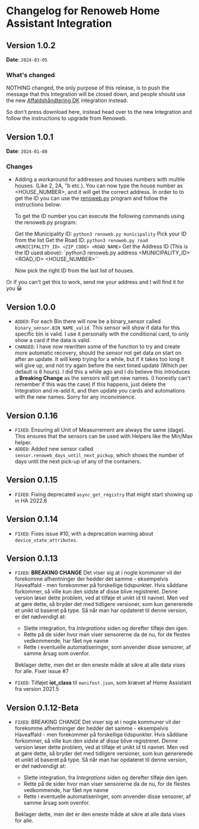 # Changelog for Renoweb Home Assistant Integration

## Version 1.0.2

**Date**: `2024-03-05`

### What's changed

NOTHING changed, the only purpose of this release, is to push the message that this Integration will be closed down, and people should use the new [Affaldshåndtering DK](https://github.com/briis/affalddk) integration instead.

So don't press download here, instead head over to the new Integration and follow the instructions to upgrade from Renoweb.

## Version 1.0.1

**Date**: `2024-01-08`

### Changes
- Adding a workaround for addresses and houses numbers with multile houses. (Like 2, 2A, "b etc.). You can now type the house number as <HOUSE_NUMBER>,<ID> and it will get the correct address. In order to to get the ID you can use the [renoweb.py](https://github.com/briis/pyrenoweb) program and follow the instructions below:

  To get the ID number you can execute the following commands using the renoweb.py program:

  Get the Municipality ID: `python3 renoweb.py municipality` Pick your ID from the list
  Get the Road ID: `python3 renoweb.py road <MUNICIPALITY_ID> <ZIP_CODE> <ROAD_NAME>`
  Get the Address ID (This is the ID used above): `python3 renoweb.py address <MUNICIPALITY_ID><ROAD_ID> <HOUSE_NUMBER>``

  Now pick the right ID from the last list of houses.

Or if you can't get this to work, send me your address and I will find it for you 😀


## Version 1.0.0

- `ADDED`: For each Bin there will now be a binary_sensor called `binary_sensor.BIN_NAME_valid`. This sensor will show if data for this specific bin is valid. I use it personally with the conditional card, to only show a card if the data is valid.
- `CHANGED`: I have now rewritten some of the function to try and create more automatic recovery, should the sensor not get data on start on after an update. It will keep trying for a while, but if it takes too long it will give up, and not try again before the next timed update (Which per default is 6 hours). I did this a while ago and I do believe this introduces a **Breaking Change** as the sensors will get new names. (I honestly can't remember if this was the case) If this happens, just delete the Integration and re-add it, and then update you cards and automations with the new names. Sorry for any inconvinience.

## Version 0.1.16

- `FIXED`: Ensuring all Unit of Measurrement are always the same (dage). This ensures that the sensors can be used with Helpers like the Min/Max helper.
- `ADDED`: Added new sensor called `sensor.renoweb_days_until_next_pickup`, which shows the number of days until the next pick-up of any of the containers.

## Version 0.1.15

- `FIXED`: Fixing deprecated `async_get_registry` that might start showing up in HA 2022.6

## Version 0.1.14

* `FIXED`: Fixes issue #10, with a deprecation warning about `device_state_attributes`.

## Version 0.1.13

* `FIXED`: **BREAKING CHANGE** Det viser sig at i nogle kommuner vil der forekomme afhentninger der hedder det samme - eksempelvis Haveaffald - men forekommer på forskellige tidspunkter. Hvis såddane forkommer, så ville kun den sidste af disse blive registreret. Denne version løser dette problem, ved at tilføje et unikt id til navnet. Men ved at gøre dette, så bryder det med tidligere versioner, som kun genererede et unikt id baseret på type. Så når man har opdateret til denne version, er det nødvendigt at:
  * Slette integration, fra *Integrations* siden og derefter tilføje den igen.
  * Rette på de sider hvor man viser sensorerne da de nu, for de flestes vedkommende, har fået nye navne
  * Rette i eventuelle automatiseringer, som anvender disse sensorer, af samme årsag som ovenfor.

  Beklager dette, men det er den eneste måde at sikre at alle data vises for alle.
  Fixer issue #7
* `FIXED`: Tilføjet **iot_class** til `manifest.json`, som krævet af Home Assistant fra version 2021.5

## Version 0.1.12-Beta

* `FIXED`: BREAKING CHANGE Det viser sig at i nogle kommuner vil der forekomme afhentninger der hedder det samme - eksempelvis Haveaffald - men forekommer på forskellige tidspunkter. Hvis såddane forkommer, så ville kun den sidste af disse blive registreret. Denne version løser dette problem, ved at tilføje et unikt id til navnet. Men ved at gøre dette, så bryder det med tidligere versioner, som kun genererede et unikt id baseret på type. Så når man har opdateret til denne version, er det nødvendigt at:
  * Slette integration, fra *Integrations* siden og derefter tilføje den igen.
  * Rette på de sider hvor man viser sensorerne da de nu, for de flestes vedkommende, har fået nye navne
  * Rette i eventuelle automatiseringer, som anvender disse sensorer, af samme årsag som ovenfor.

  Beklager dette, men det er den eneste måde at sikre at alle data vises for alle.